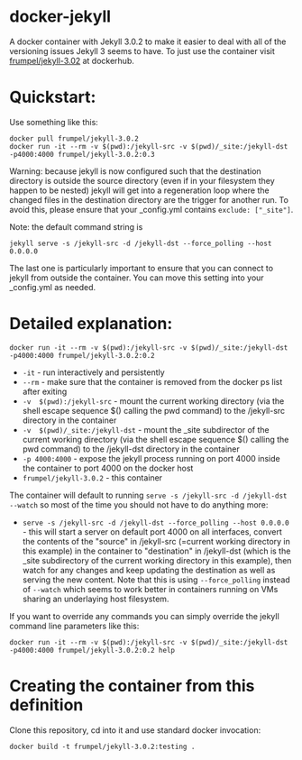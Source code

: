 # docker-jekyll

A docker container with Jekyll 3.0.2 to make it easier to deal with all of the versioning issues Jekyll 3 seems to have. To just use the container visit [frumpel/jekyll-3.02](https://hub.docker.com/r/frumpel/jekyll-3.0.2/) at dockerhub.

# Quickstart:

Use something like this:

```
docker pull frumpel/jekyll-3.0.2
docker run -it --rm -v $(pwd):/jekyll-src -v $(pwd)/_site:/jekyll-dst -p4000:4000 frumpel/jekyll-3.0.2:0.3
```

Warning: because jekyll is now configured such that the destination directory is outside the source directory (even if in your filesystem they happen to be nested) jekyll will get into a regeneration loop where the changed files in the destination directory are the trigger for another run. To avoid this, please ensure that your _config.yml contains `exclude: ["_site"]`.

Note: the default command string is

```
jekyll serve -s /jekyll-src -d /jekyll-dst --force_polling --host 0.0.0.0
```

The last one is particularly important to ensure that you can connect to jekyll from outside the container. You can move this setting into your _config.yml as needed.

# Detailed explanation:

```
docker run -it --rm -v $(pwd):/jekyll-src -v $(pwd)/_site:/jekyll-dst -p4000:4000 frumpel/jekyll-3.0.2:0.2
```

* `-it` - run interactively and persistently
* `--rm` - make sure that the container is removed from the docker ps list after exiting
* `-v  $(pwd):/jekyll-src` - mount the current working directory (via the shell escape sequence $() calling the pwd command) to the /jekyll-src directory in the container
* `-v  $(pwd)/_site:/jekyll-dst` - mount the _site subdirector of the current working directory (via the shell escape sequence $() calling the pwd command) to the /jekyll-dst directory in the container
* `-p 4000:4000` - expose the jekyll process running on port 4000 inside the container to port 4000 on the docker host
* `frumpel/jekyll-3.0.2` - this container

The container will default to running `serve -s /jekyll-src -d /jekyll-dst --watch` so most of the time you should not have to do anything more:

* `serve -s /jekyll-src -d /jekyll-dst --force_polling --host 0.0.0.0` - this will start a server on default port 4000 on all interfaces, convert the contents of the "source" in /jekyll-src (=current working directory in this example) in the container to "destination" in /jekyll-dst (which is the _site subdirectory of the current working directory in this example), then watch for any changes and keep updating the destination as well as serving the new content. Note that this is using `--force_polling` instead of `--watch` which seems to work better in containers running on VMs sharing an underlaying host filesystem.

If you want to override any commands you can simply override the jekyll command line parameters like this:

```
docker run -it --rm -v $(pwd):/jekyll-src -v $(pwd)/_site:/jekyll-dst -p4000:4000 frumpel/jekyll-3.0.2:0.2 help
```

# Creating the container from this definition

Clone this repository, cd into it and use standard docker invocation:

```
docker build -t frumpel/jekyll-3.0.2:testing .
```

